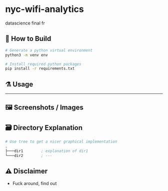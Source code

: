 # nyc-wifi-analytics
 datascience final fr

## :hammer: How to Build
```sh
# Generate a python virtual environment
python3 -m venv env

# Install required python packages
pip install -r requirements.txt
```

## :alembic: Usage

---

## :framed_picture: Screenshots / Images

## :card_file_box: Directory Explanation

```s
# Use tree to get a nicer graphical implementation
.
├───dir1        ; explanation of dir1
└───dir2        ; ---
```

## :warning: Disclaimer
- Fuck around, find out